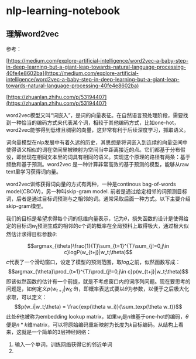 # nlp-learning-notebook

## 理解word2vec

参考：

[https://medium.com/explore-artificial-intelligence/word2vec-a-baby-step-in-deep-learning-but-a-giant-leap-towards-natural-language-processing-40fe4e8602ba](https://medium.com/explore-artificial-intelligence/word2vec-a-baby-step-in-deep-learning-but-a-giant-leap-towards-natural-language-processing-40fe4e8602ba)

[https://zhuanlan.zhihu.com/p/53194407](https://zhuanlan.zhihu.com/p/53194407)

word2vec模型又叫“词嵌入”，是词的向量表征。在自然语言预处理阶段，需要找到一种恰当的编码方式来代表某个词，相较于其他编码方式，比如one-hot，word2vec能够得到低维且稠密的向量，这非常有利于后续深度学习，抓取语义。

词向量模型在nlp发展中有着久远的历史，其思想是将词嵌入到连续的向量空间中使得语义相似的词在空间里被映射为空间当中距离接近的点。它们都基于分布假设，即出现在相同文本里的词具有相同的语义。实现这个原理的路径有两条：基于频数和基于预测。word2vec 是一种计算非常高效的基于预测的模型，能够从raw text里学习获得词向量。

word2vec训练获得词向量的方式有两种，一种是continous bag-of-words model(CBOW)，另一种叫skip-gram model. 前者是通过给定相邻的词预测目标词，后者是通过目标词预测与之相邻的词。通常采取后面一种方式。以下主要介绍skip-gram模型。

我们的目标是希望求得每个词的低维向量表示，记为$\theta$，损失函数的设计是使得给定的目标词$w_t$预测生成的相邻的$c$个词的概率在全局预料上取得极大，通过极大似然估计求得目标参数$\theta$:

$$argmax_{\theta}\frac{1}{T}\sum_{t=1}^{T}\sum_{j!=0,j\in c}logP(w_{t+j}|w_t;\theta)$$
$c$代表了一个滑动窗口，设定了模型的预测范围，取$log$之前，似然函数写成：
$$argmax_{\theta}\prod_{t=1}^{T}\prod_{j!=0,j\in c}p(w_{t+j}|w_t;\theta)$$
即该似然函数的估计有一个前提，就是不考虑窗口内的词序列问题。现在要思考的问题是，如何定义$p(w_{t+j}|w_t;\theta)$，即概率表达式要以$\theta$为参数，以便于之后极大化求取，可以定义：
$$p(w_i|w_t;\theta) = \frac{exp(\theta w_i)}{\sum_texp(\theta w_t)}$$
此处$\theta$也被称为embedding lookup matrix，如果$w_i$是$n$维基于one-hot的编码，$\theta$便是$n*k$维matrix，可以将原始编码重新映射为长度为$k$目标编码。从结构上看来，这就是一个简单的3层神经网络：

1. 输入一个单词，训练网络获得它的邻近单词
2. 




